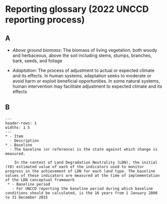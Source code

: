 # Reporting glossary (2022 UNCCD reporting process)

## A

- _Above ground biomass_: The biomass of living vegetation, both woody and herbaceous, above the soil including stems, stumps, branches, bark, seeds, and foliage

- _Adaptation_: The process of adjustment to actual or expected climate and its effects. In human systems, adaptation seeks to moderate or avoid harm or exploit beneficial opportunities. In some natural systems, human intervention may facilitate adjustment to expected climate and its effects

## B

```{flat-table}
---
header-rows: 1
widths: 1 5
---
* - Item
  - Description
* - Baseline
  - The baseline (or reference) is the state against which change is measured.
    
    In the context of Land Degradation Neutrality (LDN), the initial (t0) estimated value of each of the indicators used to monitor progress in the achievement of LDN for each land type. The baseline values of these indicators are measured at the time of implementation of the LDN conceptual framework
 * - Baseline period
   - For UNCCD reporting the baseline period during which baseline conditions should be calculated, is the 16 years from 1 January 2000 to 31 December 2015
```
